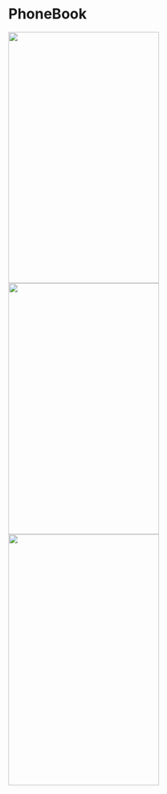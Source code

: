 # PhoneBook


<img src="https://user-images.githubusercontent.com/32414881/97846183-a4b76a80-1d13-11eb-8ff2-68d1b160151c.jpg" width="300" height="500">
<img src="https://user-images.githubusercontent.com/32414881/97846189-a719c480-1d13-11eb-9d62-4c3c18a52f9a.jpg" width="300" height="500">
<img src="https://user-images.githubusercontent.com/32414881/97846195-a84af180-1d13-11eb-8469-e416e9f1e36c.jpg" width="300" height="500">
